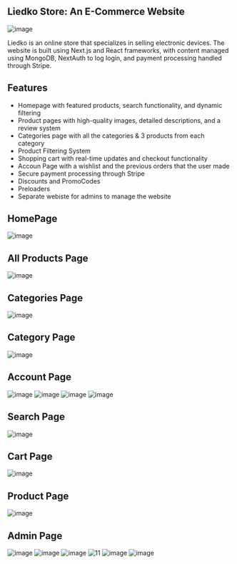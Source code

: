 ## Liedko Store: An E-Commerce Website

![image](https://user-images.githubusercontent.com/104018505/236289069-58146b02-24ba-4a07-b5ad-344e9a09108d.png)

Liedko is an online store that specializes in selling electronic devices. 
The website is built using Next.js and React frameworks, with content managed using MongoDB, NextAuth to log login, and payment processing handled through Stripe.

## Features
- Homepage with featured products, search functionality, and dynamic filtering
- Product pages with high-quality images, detailed descriptions, and a review system
- Categories page with all the categories & 3 products from each category
- Product Filtering System
- Shopping cart with real-time updates and checkout functionality
- Accoun Page with a wishlist and the previous orders that the user made
- Secure payment processing through Stripe
- Discounts and PromoCodes
- Preloaders
- Separate webiste for admins to manage the website 

## HomePage
![image](https://user-images.githubusercontent.com/104018505/236289069-58146b02-24ba-4a07-b5ad-344e9a09108d.png)

## All Products Page
![image](https://user-images.githubusercontent.com/104018505/236289213-84c31f4f-9104-4e7f-a649-741406cad79b.png)

## Categories Page 
![image](https://user-images.githubusercontent.com/104018505/236288771-b609d77a-69cc-4a1b-b3c0-3532c8d04bb8.png)

## Category Page
![image](https://user-images.githubusercontent.com/104018505/236289496-f350f133-192d-42a7-afc5-b70e34a22a25.png)

## Account Page
![image](https://user-images.githubusercontent.com/104018505/236288433-ed7e5437-e95d-42a4-b1a0-a71a88d6e7e7.png)
![image](https://user-images.githubusercontent.com/104018505/236288490-f293c767-ce93-42ed-8b8b-1b4d4e9f474d.png)
![image](https://user-images.githubusercontent.com/104018505/236288529-aae9adc8-c5f9-47a4-8f6b-74cd3325b2a1.png)
![image](https://user-images.githubusercontent.com/104018505/236288564-7e82ffd9-7206-4041-8949-34217bbffa3c.png)

## Search Page
![image](https://user-images.githubusercontent.com/104018505/236288223-cbd85f17-2dab-4ee6-a8cf-970e0cd7e17b.png)

## Cart Page
![image](https://user-images.githubusercontent.com/104018505/236289340-11bcf0e1-df5f-4aef-a3b3-7883e324759b.png)

## Product Page
![image](https://user-images.githubusercontent.com/104018505/236296228-77ce9a7e-f37b-4d68-b1df-6af901a17f5b.png)


## Admin Page
![image](https://user-images.githubusercontent.com/104018505/236291670-083cdc53-d552-4514-bd66-4c137f868379.png)
![image](https://user-images.githubusercontent.com/104018505/236291869-2e1375f2-9307-4295-be28-fae8f1681e75.png)
![image](https://user-images.githubusercontent.com/104018505/236291911-bfeb1a98-87a0-41c2-a744-7aa26c5c10ec.png)
![11](https://user-images.githubusercontent.com/104018505/236292416-308fb91b-faa2-4084-b180-d2c638505d05.png)
![image](https://user-images.githubusercontent.com/104018505/236296445-3efc98c0-5d68-4a90-a47d-783dec6bfa56.png)
![image](https://user-images.githubusercontent.com/104018505/236292706-0d1d8cfe-2297-4f70-b19b-0de2a2211d45.png)
